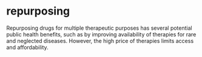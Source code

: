 # repurposing
Repurposing drugs for multiple therapeutic purposes has several potential public health benefits, such as by improving availability of therapies for rare and neglected diseases. However, the high price of therapies limits access and affordability. 
